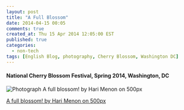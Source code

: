 ```yaml
---
layout: post
title: "A Full Blossom"
date: 2014-04-15 00:05
comments: true
created_at: Thu 15 Apr 2014 12:05:00 EST
published: true
categories:
  - non-tech
tags: [English Blog, photography, Cherry Blossom, Washington DC]
---
```


#### National Cherry Blossom Festival, Spring 2014, Washington, DC

<div class="pixels-photo">
  <p><img src="https://ppcdn.500px.org/67065435/9052baf5d1a69d3ae8d5de86bfb399ee7aead01b/4.jpg" alt="Photograph A full blossom! by Hari Menon on 500px"></p>
  <a href="http://500px.com/photo/67065435">A full blossom! by Hari Menon on 500px</a>
</div>
<script type="text/javascript" src="//500px.com/embed.js"></script>
